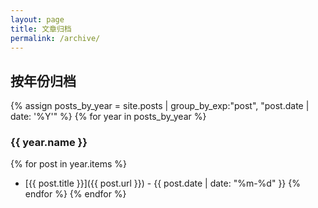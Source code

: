 ```yaml
---
layout: page
title: 文章归档
permalink: /archive/
---
```


## 按年份归档
{% assign posts_by_year = site.posts | group_by_exp:"post", "post.date | date: '%Y'" %}
{% for year in posts_by_year %}
### {{ year.name }}
{% for post in year.items %}
- [{{ post.title }}]({{ post.url }}) - {{ post.date | date: "%m-%d" }}
{% endfor %}
{% endfor %}
